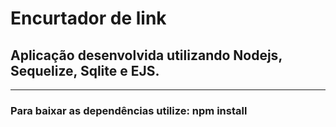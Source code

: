 # Encurtador de link
## Aplicação desenvolvida utilizando Nodejs, Sequelize, Sqlite e EJS.
---------------------------------------------------------------------
### Para baixar as dependências utilize: npm install 
